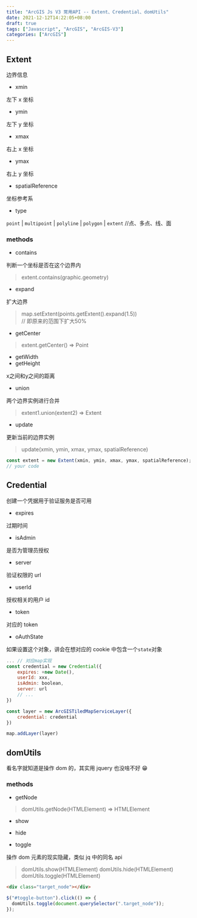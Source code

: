 ```yaml
---
title: "ArcGIS Js V3 常用API -- Extent、Credential、domUtils"
date: 2021-12-12T14:22:05+08:00
draft: true
tags: ["Javascript", "ArcGIS", "ArcGIS-V3"]
categories: ["ArcGIS"]
---
```


## Extent

边界信息

- xmin

左下 x 坐标

- ymin

左下 y 坐标

- xmax

右上 x 坐标

- ymax

右上 y 坐标

- spatialReference

坐标参考系

- type

`point` | `multipoint` | `polyline` | `polygon` | `extent` //点、多点、线、面

### methods

- contains

判断一个坐标是否在这个边界内

> extent.contains(graphic.geometry)

- expand

扩大边界 

> map.setExtent(points.getExtent().expand(1.5)) \
> // 即原来的范围下扩大50%

- getCenter

> extent.getCenter() => Point 

- getWidth
- getHeight

x之间和y之间的距离

- union

两个边界实例进行合并

> extent1.union(extent2) => Extent

- update

更新当前的边界实例

> update(xmin, ymin, xmax, ymax, spatialReference)

```js
const extent = new Extent(xmin, ymin, xmax, ymax, spatialReference);
// your code
```

## Credential

创建一个凭据用于验证服务是否可用

- expires

过期时间

- isAdmin

是否为管理员授权

- server

验证权限的 url

- userId

授权相关的用户 id

- token

对应的 token

- oAuthState

如果设置这个对象，讲会在想对应的 cookie 中包含一个`state`对象

```js
... // 对应map实现
const credential = new Credential({
    expires: +new Date(),
    userId: xxx,
    isAdmin: boolean,
    server: url
    // ...
})

const layer = new ArcGISTiledMapServiceLayer({
    credential: credential
})

map.addLayer(layer)
```

## domUtils

看名字就知道是操作 dom 的，其实用 jquery 也没啥不好 😁

### methods

- getNode

> domUtils.getNode(HTMLElement) => HTMLElement

- show

- hide

- toggle

操作 dom 元素的现实隐藏，类似 jq 中的同名 api

> domUtils.show(HTMLElement)
> domUtils.hide(HTMLElement)
> domUtils.toggle(HTMLElement)

```html
<div class="target_node"></div>
```

```js
$("#toggle-button").click(() => {
  domUtils.toggle(document.querySelector(".target_node"));
});
```

